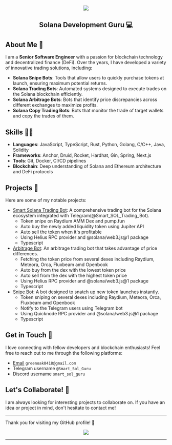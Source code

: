 <!-- <img align="right" src="https://visitor-badge.laobi.icu/badge?page_id=salesp07.salesp07" /> -->

<h1 align="center">
    <img src="https://readme-typing-svg.herokuapp.com/?font=Righteous&size=35&center=true&vCenter=true&width=500&height=70&duration=4000&lines=Hi+There!+👋;" />
</h1>

<h2 align="center">Solana Development Guru 💻</h2>

## About Me 🤵

I am a **Senior Software Engineer** with a passion for blockchain technology and decentralized finance (DeFi). Over the years, I have developed a variety of innovative trading solutions, including:

- **Solana Snipe Bots**: Tools that allow users to quickly purchase tokens at launch, ensuring maximum potential returns.
- **Solana Trading Bots**: Automated systems designed to execute trades on the Solana blockchain efficiently.
- **Solana Arbitrage Bots**: Bots that identify price discrepancies across different exchanges to maximize profits.
- **Solana Copy Trading Bots**: Bots that monitor the trade of target wallets and copy the trades of them.

## Skills 🧑‍💻

- **Languages**: JavaScript, TypeScript, Rust, Python, Golang, C/C++, Java, Solidity
- **Frameworks**: Anchor, Druid, Rocket, Hardhat, Gin, Spring, Next.js
- **Tools**: Git, Docker, CI/CD pipelines
- **Blockchain**: Deep understanding of Solana and Ethereum architecture and DeFi protocols

## Projects 📑

Here are some of my notable projects:

- [Smart Solana Trading Bot](https://github.com/HereForYou/Solana-Trading-Bot): A comprehensive trading bot for the Solana ecosystem integrated with Telegram(@Smart_SOL_Trading_Bot).
  - Token snipe on Raydium AMM Dex and pump.fun
  - Auto buy the newly added liquidity token using Jupiter API
  - Auto sell the token when it's profitable
  - Using Helius RPC provider and @solana/web3.js@1 package
  - Typescript
- [Arbitrage Bot](https://github.com/HereForYou/Smart-Solana-Arbitrage-Bot): An arbitrage trading bot that takes advantage of price differences.
  - Fetching the token price from several dexes including Raydium, Meteora, Orca, Fluxbeam amd Openbook
  - Auto buy from the dex with the lowest token price
  - Auto sell from the dex with the highest token price
  - Using Helius RPC provider and @solana/web3.js@1 package
  - Typescript
- [Snipe Bot](): A bot designed to snatch up new token launches instantly.
  - Token sniping on several dexes including Raydium, Meteora, Orca, Fluxbeam amd Openbook
  - Notify to the Telegram users using Telegram bot
  - Using Quicknode RPC provider and @solana/web3.js@1 package
  - Typescript
<!-- - [Smart Copy Trading Bot](https://github.com/HereForYou/Smart-Copy-Trading-Bot): A bot designed to copy the trading of target wallet.
  - Monitoring wallet trading on Raydium and Jupiter dexes.
  - Notify the human-readable message on console
  - Using Quicknode RPC provider and @solana/web3.js@1 package
  - Typescript -->

## Get in Touch 💬

I love connecting with fellow developers and blockchain enthusiasts! Feel free to reach out to me through the following platforms:

<!-- - [LinkedIn](your-linkedin-profile) -->
- [Email](mailto:greenoak0418@gmail.com) `greenoak0418@gmail.com`
- Telegram username `@Smart_Sol_Guru`
- Discord username `smart_sol_guru`

## Let's Collaborate! 🤝

I am always looking for interesting projects to collaborate on. If you have an idea or project in mind, don't hesitate to contact me!

---

Thank you for visiting my GitHub profile! 🚀

<div align="center"> 
<!--   <a href="mailto:pedro.sales.muniz@gmail.com"> -->
  <a href="mailto:greenoak0418@gmail.com">
    <img src="https://img.shields.io/badge/Gmail-333333?style=for-the-badge&logo=gmail&logoColor=red" />
  </a>
</div>

<hr/>
